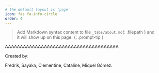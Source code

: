 ```yaml
---
# the default layout is 'page'
icon: fas fa-info-circle
order: 4
---
```


> Add Markdown syntax content to file `_tabs/about.md`{: .filepath } and it will show up on this page.
{: .prompt-tip }

AAAAAAAAAAAAAAAAAAAAAAAAAAAAAAAAAAAAAA

Created by:

Fredrik, Sayaka, Clementine, Cataline, Miquel Gómez.